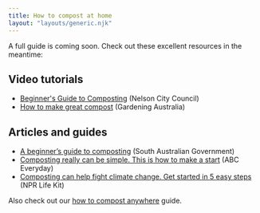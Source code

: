 ```yaml
---
title: How to compost at home
layout: "layouts/generic.njk"
---
```


A full guide is coming soon. Check out these excellent resources in the meantime:

## Video tutorials

- <a href="https://www.youtube.com/watch?v=egyNJ7xPyoQ" target="_blank" rel="noopener">Beginner's Guide to Composting</a> (Nelson City Council)
- <a href="https://www.youtube.com/watch?v=lGynzcwXZk4" target="_blank" rel="noopener">How to make great compost</a> (Gardening Australia)

## Articles and guides

- <a href="https://www.environment.sa.gov.au/goodliving/posts/2019/05/guide-to-composting" target="_blank" rel="noopener">A beginner’s guide to composting</a> (South Australian Government)
- <a href="https://www.abc.net.au/everyday/composting-really-can-be-simple-this-is-how-to-start/11281516" target="_blank" rel="noopener">Composting really can be simple. This is how to make a start</a> (ABC Everyday)
- <a href="https://www.npr.org/2020/04/07/828918397/how-to-compost-at-home" target="_blank" rel="noopener">Composting can help fight climate change. Get started in 5 easy steps</a> (NPR Life Kit)

Also check out our [how to compost anywhere](/compost-anywhere) guide.
